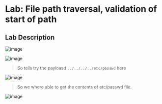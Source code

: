 # Lab: File path traversal, validation of start of path #

## Lab Description ##

![image](https://github.com/anandurdas11/Web_Securityy/assets/83402050/d20d6137-f4b7-4516-af9c-21331351c53c)

![image](https://github.com/anandurdas11/Web_Securityy/assets/83402050/6be9ecf3-59e4-4e80-8cdf-eb2873111505)

> So tells try the payloasd `../../../../etc/passwd` here

![image](https://github.com/anandurdas11/Web_Securityy/assets/83402050/daf111ac-14a1-42b2-82a4-d18bcec10205)

> So we where able to get the contents of etc/passwd file.

![image](https://github.com/anandurdas11/Web_Securityy/assets/83402050/74e71951-25d9-4225-bdb5-35de4bb38da7)
